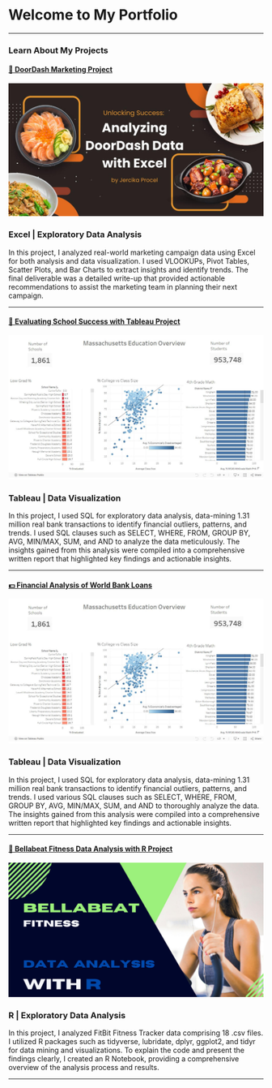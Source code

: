# Welcome to My Portfolio

---

### Learn About My Projects

#### [🍔 DoorDash Marketing Project](https://www.linkedin.com/pulse/unlocking-success-analyzing-doordash-data-excel-jercika-procel-c5bye/?trackingId=J%2Fv68MeBQ4yH0bSoGCGswQ%3D%3D)
<img src="images/doordash project.jpg"/>
<h3>Excel | Exploratory Data Analysis</h3>

In this project, I analyzed real-world marketing campaign data using Excel for both analysis and data visualization. I used VLOOKUPs, Pivot Tables, Scatter Plots, and Bar Charts to extract insights and identify trends. The final deliverable was a detailed write-up that provided actionable recommendations to assist the marketing team in planning their next campaign.

---

#### [🏫 Evaluating School Success with Tableau Project](https://www.linkedin.com/pulse/massachusetts-education-data-analysis-tableau-jercika-procel-qcdee/)
<img src="images/tableau.jpg"/>
<h3>Tableau | Data Visualization</h3>
In this project, I used SQL for exploratory data analysis, data-mining 1.31 million real bank transactions to identify financial outliers, patterns, and trends. I used SQL clauses such as SELECT, WHERE, FROM, GROUP BY, AVG, MIN/MAX, SUM, and AND to analyze the data meticulously. The insights gained from this analysis were compiled into a comprehensive written report that highlighted key findings and actionable insights.

---

#### [💵 Financial Analysis of World Bank Loans](https://www.linkedin.com/pulse/how-world-bank-initiatives-shape-global-development-sql-based-procel-jxjge/)
<img src="images/tableau.jpg"/>
<h3>Tableau | Data Visualization</h3>
In this project, I used SQL for exploratory data analysis, data-mining 1.31 million real bank transactions to identify financial outliers, patterns, and trends. I used various SQL clauses such as SELECT, WHERE, FROM, GROUP BY, AVG, MIN/MAX, SUM, and AND to thoroughly analyze the data. The insights gained from this analysis were compiled into a comprehensive written report that highlighted key findings and actionable insights.

---

#### [💪 Bellabeat Fitness Data Analysis with R Project](https://www.kaggle.com/code/jercikaprocel/bellabeat-capstone-project)
<img src="images/bellabeat.jpg"/>
<h3>R | Exploratory Data Analysis</h3> 
In this project, I analyzed FitBit Fitness Tracker data comprising 18 .csv files. I utilized R packages such as tidyverse, lubridate, dplyr, ggplot2, and tidyr for data mining and visualizations. To explain the code and present the findings clearly, I created an R Notebook, providing a comprehensive overview of the analysis process and results.

---





